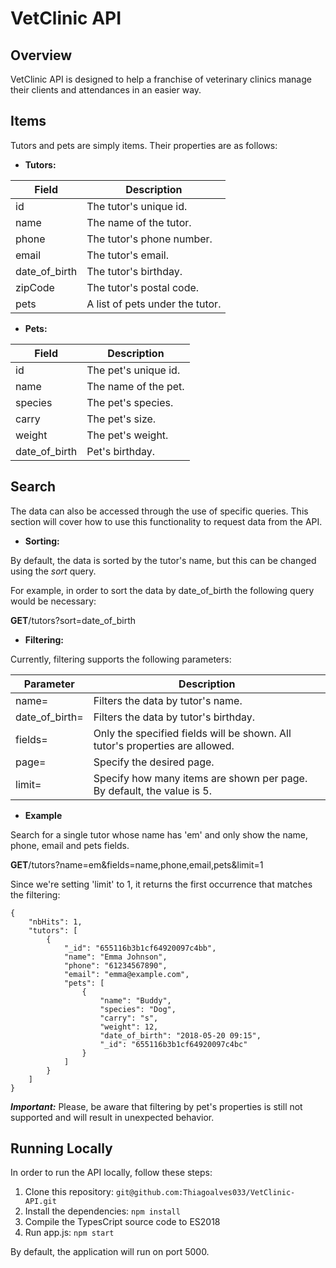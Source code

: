 # VetClinic API

## Overview 

VetClinic API is designed to help a franchise of veterinary clinics manage their clients and attendances in an easier way.

## Items

Tutors and pets are simply items. Their properties are as follows:

- **Tutors:**

|Field|Description|
|-----|-----------|
|id|The tutor's unique id.|
|name|The name of the tutor.|
|phone|The tutor's phone number.|
|email|The tutor's email.|
|date_of_birth|The tutor's birthday.|
|zipCode|The tutor's postal code.|
|pets|A list of pets under the tutor.|

- **Pets:**

|Field|Description|
|-----|-----------|
|id|The pet's unique id.|
|name|The name of the pet.|
|species|The pet's species.|
|carry|The pet's size.|
|weight|The pet's weight.|
|date_of_birth|Pet's birthday.|

## Search

The data can also be accessed through the use of specific queries. This section will cover how to use this functionality to request data from the API.

- **Sorting:**

By default, the data is sorted by the tutor's name, but this can be changed using the _sort_ query.

For example, in order to sort the data by date_of_birth the following query would be necessary: 

**GET**/tutors?sort=date_of_birth

- **Filtering:**

Currently, filtering supports the following parameters: 

|Parameter|Description|
|-----|-----------|
|name=|Filters the data by tutor's name.|
|date_of_birth=|Filters the data by tutor's birthday.|
|fields=|Only the specified fields will be shown. All tutor's properties are allowed.|
|page=|Specify the desired page.|
|limit=|Specify how many items are shown per page. By default, the value is 5.|

- **Example**

Search for a single tutor whose name has 'em' and only show the name, phone, email and pets fields.

**GET**/tutors?name=em&fields=name,phone,email,pets&limit=1

Since we're setting 'limit' to 1, it returns the first occurrence that matches the filtering:

```
{
    "nbHits": 1,
    "tutors": [
        {
            "_id": "655116b3b1cf64920097c4bb",
            "name": "Emma Johnson",
            "phone": "61234567890",
            "email": "emma@example.com",
            "pets": [
                {
                    "name": "Buddy",
                    "species": "Dog",
                    "carry": "s",
                    "weight": 12,
                    "date_of_birth": "2018-05-20 09:15",
                    "_id": "655116b3b1cf64920097c4bc"
                }
            ]
        }
    ]
}
```

**_Important:_** Please, be aware that filtering by pet's properties is still not supported and will result in unexpected behavior.

## Running Locally

In order to run the API locally, follow these steps:

1) Clone this repository: `git@github.com:Thiagoalves033/VetClinic-API.git`
2) Install the dependencies: `npm install`
3) Compile the TypesCript source code to ES2018
4) Run app.js: `npm start`

By default, the application will run on port 5000.
